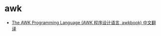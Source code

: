 # awk

* [The AWK Programming Language (AWK 程序设计语言, awkbook) 中文翻译](https://github.com/wuzhouhui/awk)